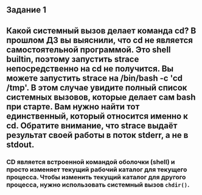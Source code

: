 ## Задание 1
## Какой системный вызов делает команда cd? В прошлом ДЗ вы выяснили, что cd не является самостоятельной программой. Это shell builtin, поэтому запустить strace непосредственно на cd не получится. Вы можете запустить strace на /bin/bash -c 'cd /tmp'. В этом случае увидите полный список системных вызовов, которые делает сам bash при старте. Вам нужно найти тот единственный, который относится именно к cd. Обратите внимание, что strace выдаёт результат своей работы в поток stderr, а не в stdout.
###  CD является встроенной командой оболочки (shell) и просто изменяет текущий рабочий каталог для текущего процесса. Чтобы изменить текущий каталог для другого процесса, нужно использовать системный вызов `chdir()`.
